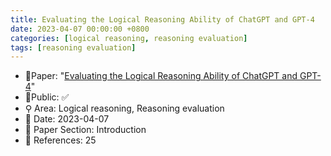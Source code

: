 ```yaml
---
title: Evaluating the Logical Reasoning Ability of ChatGPT and GPT-4
date: 2023-04-07 00:00:00 +0800
categories: [logical reasoning, reasoning evaluation]
tags: [reasoning evaluation]
---
```


- 📙Paper: "[Evaluating the Logical Reasoning Ability of ChatGPT and GPT-4](https://www.semanticscholar.org/paper/Evaluating-the-Logical-Reasoning-Ability-of-ChatGPT-Liu-Ning/85cc48276c69924d3e92ddb38facb7d92be9a4a6)"
- 🔑Public: ✅
- ⚲ Area: Logical reasoning, Reasoning evaluation
- 📅 Date: 2023-04-07
- 🔎 Paper Section: Introduction
- 📝 References: 25
